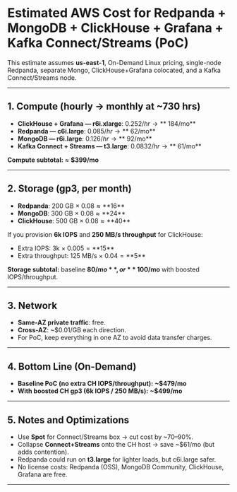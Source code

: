 # Estimated AWS Cost for Redpanda + MongoDB + ClickHouse + Grafana + Kafka Connect/Streams (PoC)

This estimate assumes **us-east-1**, On-Demand Linux pricing, single-node Redpanda, separate Mongo, ClickHouse+Grafana colocated, and a Kafka Connect/Streams node.

---

## 1. Compute (hourly → monthly at ~730 hrs)

- **ClickHouse + Grafana — r6i.xlarge**: $0.252/hr → **~$184/mo**
- **Redpanda — c6i.large**: $0.085/hr → **~$62/mo**
- **MongoDB — r6i.large**: $0.126/hr → **~$92/mo**
- **Kafka Connect + Streams — t3.large**: $0.0832/hr → **~$61/mo**

**Compute subtotal:** ≈ **$399/mo**

---

## 2. Storage (gp3, per month)

- **Redpanda**: 200 GB × $0.08 ≈ **$16**
- **MongoDB**: 300 GB × $0.08 ≈ **$24**
- **ClickHouse**: 500 GB × $0.08 ≈ **$40**

If you provision **6k IOPS** and **250 MB/s throughput** for ClickHouse:
- Extra IOPS: 3k × $0.005 = **$15**
- Extra throughput: 125 MB/s × $0.04 = **$5**

**Storage subtotal:** baseline **$80/mo**, or **~$100/mo** with boosted IOPS/throughput.

---

## 3. Network

- **Same-AZ private traffic**: free.
- **Cross-AZ**: ~$0.01/GB each direction.
- For PoC, keep everything in one AZ to avoid data transfer charges.

---

## 4. Bottom Line (On-Demand)

- **Baseline PoC (no extra CH IOPS/throughput):** **~$479/mo**
- **With boosted CH gp3 (6k IOPS / 250 MB/s):** **~$499/mo**

---

## 5. Notes and Optimizations

- Use **Spot** for Connect/Streams box → cut cost by ~70–90%.
- Collapse **Connect+Streams** onto the CH host → save ~$61/mo (but adds contention).
- Redpanda could run on **t3.large** for lighter loads, but c6i.large safer.
- No license costs: Redpanda (OSS), MongoDB Community, ClickHouse, Grafana are free.

---
